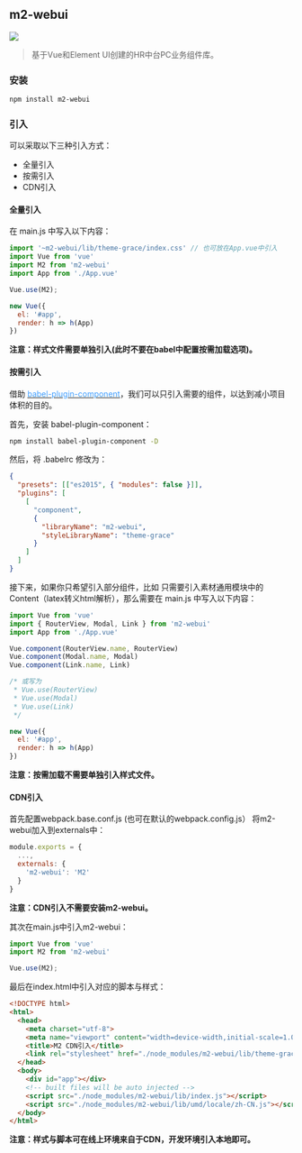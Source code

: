 ## m2-webui
[![](https://img.shields.io/badge/m2--webui-v1.0.0-green.svg)](https://github.com/miracle-git/m2.git) <br/>
> 基于Vue和Element UI创建的HR中台PC业务组件库。

### 安装
```bash
npm install m2-webui
```

### 引入
可以采取以下三种引入方式：
- 全量引入
- 按需引入
- CDN引入

#### 全量引入

在 main.js 中写入以下内容：

```javascript
import '~m2-webui/lib/theme-grace/index.css' // 也可放在App.vue中引入
import Vue from 'vue'
import M2 from 'm2-webui'
import App from './App.vue'

Vue.use(M2);

new Vue({
  el: '#app',
  render: h => h(App)
})
```

**注意：样式文件需要单独引入(此时不要在babel中配置按需加载选项)。**

#### 按需引入

借助 [<font color=#409EFF>babel-plugin-component</font>](https://github.com/QingWei-Li/babel-plugin-component)，我们可以只引入需要的组件，以达到减小项目体积的目的。

首先，安装 babel-plugin-component：

```bash
npm install babel-plugin-component -D
```

然后，将 .babelrc 修改为：

```json
{
  "presets": [["es2015", { "modules": false }]],
  "plugins": [
    [
      "component",
      {
        "libraryName": "m2-webui",
        "styleLibraryName": "theme-grace"
      }
    ]
  ]
}
```

接下来，如果你只希望引入部分组件，比如 只需要引入素材通用模块中的Content（latex转义html解析），那么需要在 main.js 中写入以下内容：

```javascript
import Vue from 'vue'
import { RouterView, Modal, Link } from 'm2-webui'
import App from './App.vue'

Vue.component(RouterView.name, RouterView)
Vue.component(Modal.name, Modal)
Vue.component(Link.name, Link)

/* 或写为
 * Vue.use(RouterView)
 * Vue.use(Modal)
 * Vue.use(Link)
 */

new Vue({
  el: '#app',
  render: h => h(App)
})
```

**注意：按需加载不需要单独引入样式文件。**

#### CDN引入
首先配置webpack.base.conf.js (也可在默认的webpack.config.js） 将m2-webui加入到externals中：
```javascript
module.exports = {
  ...,
  externals: {
    'm2-webui': 'M2'
  }
}
```
**注意：CDN引入不需要安装m2-webui。**

其次在main.js中引入m2-webui：
```javascript
import Vue from 'vue'
import M2 from 'm2-webui'

Vue.use(M2);
```
最后在index.html中引入对应的脚本与样式：
```html
<!DOCTYPE html>
<html>
  <head>
    <meta charset="utf-8">
    <meta name="viewport" content="width=device-width,initial-scale=1.0">
    <title>M2 CDN引入</title>
    <link rel="stylesheet" href="./node_modules/m2-webui/lib/theme-grace/index.css">
  </head>
  <body>
    <div id="app"></div>
    <!-- built files will be auto injected -->
    <script src="./node_modules/m2-webui/lib/index.js"></script>
    <script src="./node_modules/m2-webui/lib/umd/locale/zh-CN.js"></script>
  </body>
</html>
```
**注意：样式与脚本可在线上环境来自于CDN，开发环境引入本地即可。**
